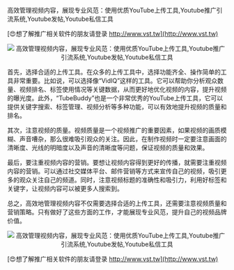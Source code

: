 高效管理视频内容，展现专业风范：使用优质YouTube上传工具,Youtube推广引流系统,Youtube发帖,Youtube私信工具

[😍想了解推广相关软件的朋友请登录 http://www.vst.tw](http://www.vst.tw)

 <center><img src="https://vst.tw/MP4/tuiguang/png/8.png" alt="高效管理视频内容，展现专业风范：使用优质YouTube上传工具,Youtube推广引流系统,Youtube发帖,Youtube私信工具"></center>

首先，选择合适的上传工具。在众多的上传工具中，选择功能齐全、操作简单的工具非常重要。比如说，可以选择像“VidIQ”这样的工具。它可以帮助你分析观众数量、视频排名、标签使用情况等关键数据，从而更好地优化视频的内容，提升视频的曝光度。此外，“TubeBuddy”也是一个非常优秀的YouTube上传工具，它可以提供关键字搜索、标签管理、视频分析等多种功能，可以有效地提升视频的质量和排名。

其次，注意视频的质量。视频质量是一个视频推广的重要因素，如果视频的画质模糊、声音嘈杂，那么很难吸引观众的关注。因此，在制作视频时一定要注意画面的清晰度、光线的明暗度以及声音的清晰度等问题，保证视频的质量和效果。

最后，要注重视频内容的营销。要想让视频内容得到更好的传播，就需要注重视频内容的营销。可以通过社交媒体平台、邮件营销等方式来宣传自己的视频，吸引更多的观众关注自己的频道。同时，注意视频标题的准确性和吸引力，利用好标签和关键字，让视频内容可以被更多人搜索到。

总之，高效地管理视频内容不仅需要选择合适的上传工具，还需要注意视频质量和营销策略。只有做好了这些方面的工作，才能展现专业风范，提升自己的视频品牌价值。

 <center><img src="https://vst.tw/MP4/tuiguang/png/2.png" alt="高效管理视频内容，展现专业风范：使用优质YouTube上传工具,Youtube推广引流系统,Youtube发帖,Youtube私信工具"></center>

[😍想了解推广相关软件的朋友请登录 http://www.vst.tw](http://www.vst.tw)




